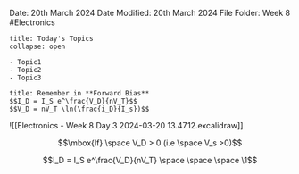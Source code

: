 Date: 20th March 2024
Date Modified: 20th March 2024
File Folder: Week 8
#Electronics

```ad-abstract
title: Today's Topics
collapse: open

- Topic1
- Topic2
- Topic3

```

```ad-note
title: Remember in **Forward Bias**
$$I_D = I_S e^\frac{V_D}{nV_T}$$
$$V_D = nV_T \ln(\frac{i_D}{I_s})$$
```

![[Electronics - Week 8 Day 3 2024-03-20 13.47.12.excalidraw]]

$$\mbox{If} \space V_D > 0 (i.e \space V_s >0)$$

$$I_D = I_S e^\frac{V_D}{nV_T} \space \space \space \1$$

